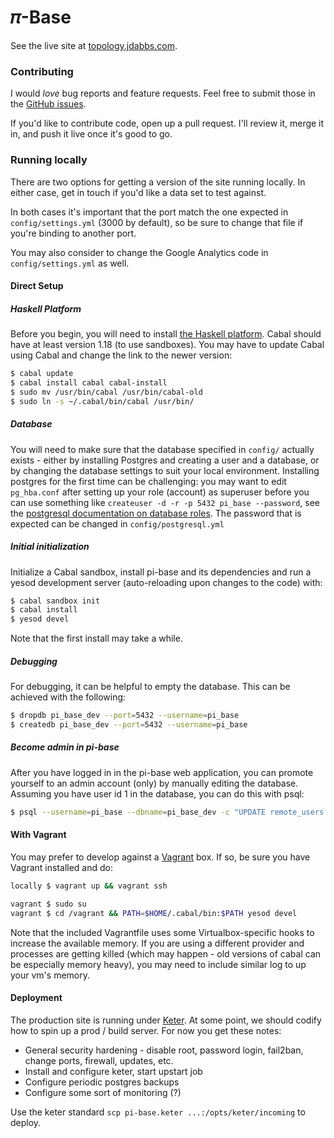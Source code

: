 # 𝜋-Base

See the live site at [topology.jdabbs.com](http://topology.jdabbs.com).

### Contributing

I would _love_ bug reports and feature requests. Feel free to submit those in the [GitHub issues](https://github.com/jamesdabbs/pi-base.hs/issues).

If you'd like to contribute code, open up a pull request. I'll review it, merge it in, and push it live once it's good to go.

### Running locally

There are two options for getting a version of the site running locally. In either case, get in touch if you'd like a data set to test against.

In both cases it's important that the port match the one expected in `config/settings.yml` (3000 by default), so be sure to change that file if you're binding to another port.

You may also consider to change the Google Analytics code in `config/settings.yml` as well.

#### Direct Setup

##### Haskell Platform
Before you begin, you will need to install [the Haskell platform](http://www.haskell.org/platform/). Cabal should have at least version 1.18 (to use sandboxes). You may have to update Cabal using Cabal and change the link to the newer version:

```bash
$ cabal update
$ cabal install cabal cabal-install
$ sudo mv /usr/bin/cabal /usr/bin/cabal-old
$ sudo ln -s ~/.cabal/bin/cabal /usr/bin/
```

##### Database

You will need to make sure that the database specified in `config/` actually exists - either by installing Postgres and creating a user and a database, or by changing the database settings to suit your local environment. Installing postgres for the first time can be challenging: you may want to edit `pg_hba.conf` after setting up your role (account) as superuser before you can use something like `createuser -d -r -p 5432 pi_base --password`, see the [postgresql documentation on database roles](http://www.postgresql.org/docs/9.3/static/database-roles.html). The password that is expected can be changed in `config/postgresql.yml`

##### Initial initialization

Initialize a Cabal sandbox, install pi-base and its dependencies and run a yesod development server (auto-reloading upon changes to the code) with:

```bash
$ cabal sandbox init
$ cabal install
$ yesod devel
```

Note that the first install may take a while.

##### Debugging

For debugging, it can be helpful to empty the database. This can be achieved with the following:

```bash
$ dropdb pi_base_dev --port=5432 --username=pi_base
$ createdb pi_base_dev --port=5432 --username=pi_base
```

##### Become admin in pi-base

After you have logged in in the pi-base web application, you can promote yourself to an admin account (only) by manually editing the database. Assuming you have user id 1 in the database, you can do this with psql:

```bash
$ psql --username=pi_base --dbname=pi_base_dev -c "UPDATE remote_users SET admin = True WHERE id = 1;"
```



#### With Vagrant

You may prefer to develop against a [Vagrant](http://www.vagrantup.com/) box. If so, be sure you have Vagrant installed and do:

```bash
locally $ vagrant up && vagrant ssh

vagrant $ sudo su
vagrant $ cd /vagrant && PATH=$HOME/.cabal/bin:$PATH yesod devel
```

Note that the included Vagrantfile uses some Virtualbox-specific hooks to increase the available memory. If you are using a different provider and processes are getting killed (which may happen - old versions of cabal can be especially memory heavy), you may need to include similar log to up your vm's memory.

#### Deployment

The production site is running under [Keter](https://github.com/snoyberg/keter). At some point, we should codify how to spin up a prod / build server. For now you get these notes:

* General security hardening - disable root, password login, fail2ban, change ports, firewall, updates, etc.
* Install and configure keter, start upstart job
* Configure periodic postgres backups
* Configure some sort of monitoring (?)

Use the keter standard `scp pi-base.keter ...:/opts/keter/incoming` to deploy.
